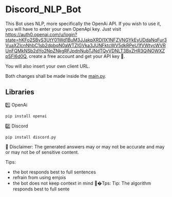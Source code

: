 # Discord_NLP_Bot
This Bot uses NLP, more specifically the OpenAi API.
If you wish to use it, you will have to enter your own OpenApi key.
Just visit https://auth0.openai.com/u/login?state=hKFo2SBvS3UtY01Wd1BuM3JJakpXRDl1X1NFZVNGYkEyUDdaNqFur3VuaXZlcnNhbC1sb2dpbqN0aWTZIGVka3JUNFktcWV5dkRPeU1fVWtycWVRUnFQMkNSb2dYo2NpZNkgRFJpdnNubTJNdTQyVDNLT3BxZHR3QjNOWXZpSFl6d0Q,
create a free account and get your API key 🔑.

You will also insert your own client URL.

Both changes shall be made inside the [main.py](https://github.com/b1twe1ser/Discord_NLP_Bot/blob/master/main.py).



## Libraries 
1️⃣ OpenAi 
```
pip install openai
```
2️⃣ Discord
```
pip install discord.py
```



🚨 Disclaimer: The generated answers may or may not be accurate and may or may not be of sensitive content.


Tips: 
  - the bot responds best to full sentences
  - refrain from using emjois 
  - the bot does not keep context in mind
💪�Tps: Tip: The algorithm responds best to full sente
